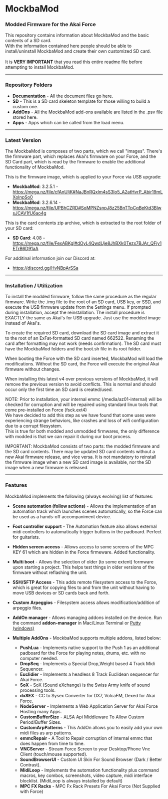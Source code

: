 # MockbaMod

### Modded Firmware for the Akai Force
This repository contains information about MockbaMod and the basic contents of a SD card.<br>
With the information contained here people should be able to install/uninstall MockbaMod and create their own customized SD card.<br>
<br>
It is **VERY IMPORTANT** that you read this entire readme file before attempting to install MockbaMod.
<hr>

### Repository Folders
* **Documentation** - All the document files go here.
* **SD** - This is a SD card skeleton template for those willing to build a custom one.
* **AddOns** - All the MockbaMod add-ons available are listed in the .psv file stored here.
* **Apps** - Apps which can be called from the load menu.
<hr>

### Latest Version
The MockbaMod is composes of two parts, which we call "images". There's the firmware part, which replaces Akai's firmware on your Force, and the SD Card part, which is read by the firmware to enable the additional functionality of MockbaMod.<br>

This is the firmware image, which is applied to your Force via USB upgrade:<br>
* **MockbaMod**: 3.2.5.1 - https://mega.nz/file/cfAnUIjK#NaJBnRQxlm4sS3Io5_A2atHvrP_Abir19mLXoInpSo0 <br>
* **MockbaMod**: 3.2.6.14 - https://mega.nz/file/UPBhCZRD#SoMPNZsnpJ8z25BnTTpCqBeKtd3BlwsJCAV1fU6ao4g <br>

This is the card contents zip archive, which is extracted to the root folder of your SD card:<br>
* **SD Card**: 4.08 - https://mega.nz/file/FexABKgI#dOyL4QwdUje8JhBXk0Tezx7BJAr_QFjv1ETrB6D91aA <br>

For additinal information join our Discord at: <br>
* https://discord.gg/HvNBpArSSa
<hr>

### Installation / Utilization

To install the modded firmware, follow the same procedure as the regular firmware. Write the .img file to the root of an SD card, USB key, or SSD, and execute the USB firmware update from the Settings menu. If prompted during installation, accept the reinstallation.
The install procedure is EXACTLY the same as Akai's for USB upgrade. Just use the modded image instead of Akai's.

To create the required SD card, download the SD card image and extract it to the root of an ExFat-formatted SD card named 662522. Renaming the card after formatting may not work (needs confirmation). The SD card must have the MockbaMod folders and the boot.sh file in its root folder.

When booting the Force with the SD card inserted, MockbaMod will load the modifications. Without the SD card, the Force will execute the original Akai firmware without changes.

When installing this latest v4 over previous versions of MockbaMod, it will remove the previous version to avoid conflicts. This is normal and should occur only the first time an SD card is created/used.

NOTE: Prior to installation, your internal emmc (/media/az01-internal) will be checked for corruption and will be repaired using standard linux tools that come pre-installed on Force (fsck.ext4)<br>We have decided to add this step as we have found that some uses were experiencing strange behaviors, like crashes and loss of wifi configuration due to a corrupt filesystem.<br>This is true for both modded and unmodded firmwares, the only difference with modded is that we can repair it during our boot process.

IMPORTANT: MockbaMod consists of two parts: the modded firmware and the SD card contents. There may be updated SD card contents without a new Akai firmware release, and vice versa. It is not mandatory to reinstall the firmware image when a new SD card image is available, nor the SD image when a new firmware is released.
<hr>

### Features

MockbaMod implements the following (always evolving) list of features:

* **Scene automation (follow actions)** - Allows the implementation of an automation track which launches scenes automatically, so the Force can be used as a hands-off accompaniment device.
* **Foot controller support** - The Automation feature also allows external midi controllers to automatically trigger buttons in the padboard. Perfect for guitarists.
* **Hidden screen access** - Allows access to some screens of the MPC KEY 61 which are hidden in the Force firmeware. Added functionality.
* **Multi boot** - Allows the selection of older (to some extent) formware upon starting a project. This helps test things in older versions of the firmware without reflashing the unit.
* **SSH/SFTP Access** - This adds remote filesystem access to the Force, which is great for copying files to and from the unit without having to move USB devices or SD cards back and forth.
* **Custom Arpeggios** - Filesystem access allows modification/addition of arpeggio files.
* **AddOn manager** - Allows managing addons installed on the device. Run the command **addon-manager** in Mac/Linux Terminal or [Putty (windows)](https://www.putty.org/)
* **Multiple AddOns** - MockbaMod supports multiple addons, listed below:

  - **PushLua** - Implements native support to the Push 1 as an additional padboard for the Force for playing notes, drums, etc. with no computer needed.
  - **DropSeq** - Implements a Special Drop,Weight based 4 Track Midi Sequencer.
  - **Euclidier** - Implements a headless 8 Track Euclidean sequencer for Akai Force.
  - **SoX** - SoX (Sound eXchange) is the Swiss Army knife of sound processing tools.
  - **dxSEX** - CC to Sysex Converter for DX7, VolcaFM, Dexed for Akai Force.
  - **NodeServer** - Implements a Web Application Server for Akai Force Hosting many Apps.
  - **CustomBufferSize** - ALSA Api Middleware To Allow Custom Period/Buffer Sizes.
  - **CustomArpPatterns** - This AddOn allows you to easily add your own midi files as arp patterns.
  - **emmcRepair** - A Tool to Repair corruption of internal emmc that does happen from time to time.
  - **VNCServer** - Stream Force Screen to your Desktop/Phone Vnc Client (touch/mouse supported).
  - **SoundBrowserUI** - Custom UI Skin For Sound Browser (Dark / Better Contrast).
  - **MidiLoop** - Implements the automation functionality plus command macros, key combos, screenshots, video capture, midi interface blocklist. (MidiLoop is always installed by default)
  - **MPC FX Racks** - MPC Fx Rack Presets For Akai Force (Not Supplied with Force) 
